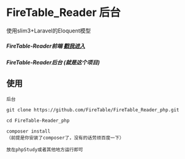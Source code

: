 # FireTable_Reader 后台  
使用slim3+Laravel的Eloquent模型  
##### FireTable-Reader前端 [戳我进入](https://github.com/FireTable/FireTable-Reader) 
##### FireTable-Reader后台 (就是这个项目)


## 使用
```
后台

git clone https://github.com/FireTable/FireTable_Reader_php.git  

cd FireTable-Reader_php  

composer install  
（前提是你安装了composer了，没有的话劳烦百度一下）  

放在phpStudy或者其他地方运行即可  

```
